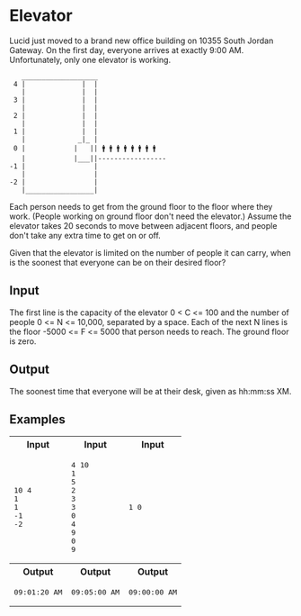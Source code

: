 # Elevator

Lucid just moved to a brand new office building on 10355 South Jordan Gateway. On the first day, everyone arrives at exactly 9:00 AM. Unfortunately, only one elevator is working.

```
   ___________________
 4 |              |  |
   |              |  |
 3 |              |  |
   |              |  |
 2 |              |  |
   |              |  |
 1 |              |  |
   |             _|_ |
 0 |            |   || 🚹 🚹 🚹 🚹 🚹 🚹 🚹 🚹
   |            |___||-----------------
-1 |                 |
   |                 |
-2 |                 |
   |_________________|

```

Each person needs to get from the ground floor to the floor where they work. (People working on ground floor don't need the elevator.) Assume the elevator takes 20 seconds to move between adjacent floors, and people don't take any extra time to get on or off.

Given that the elevator is limited on the number of people it can carry, when is the soonest that everyone can be on their desired floor?

## Input

The first line is the capacity of the elevator 0 < C <= 100 and the number of people 0 <= N <= 10,000, separated by a space.
Each of the next N lines is the floor -5000 <= F <= 5000 that person needs to reach. The ground floor is zero.

## Output

The soonest time that everyone will be at their desk, given as hh:mm:ss XM.

## Examples

<table>
    <tr>
        <th>Input</th>
        <th>Input</th>
        <th>Input</th>
    </tr>
    <tr>
        <td><pre>10 4
1
1
-1
-2</pre></td>
        <td><pre>4 10
1
5
2
3
3
0
4
9
0
9</pre></td>
        <td><pre>1 0</pre></td>
    </tr>
    <tr>
        <th>Output</th>
        <th>Output</th>
        <th>Output</th>
    </tr>
    <tr>
        <td><pre>09:01:20 AM</pre></td>
        <td><pre>09:05:00 AM</pre></td>
        <td><pre>09:00:00 AM</pre></td>
    </tr>
</table>
